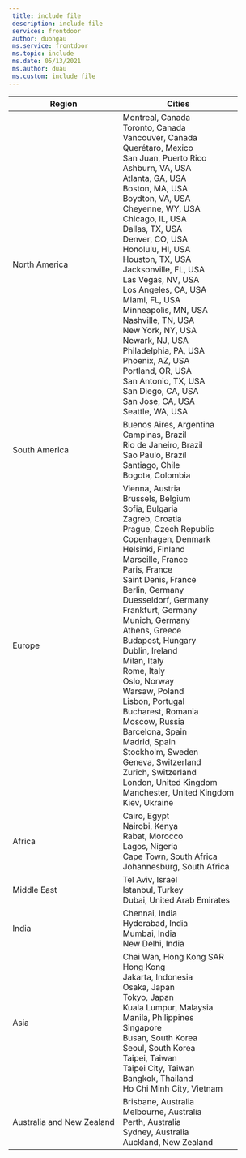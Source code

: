 ```yaml
---
 title: include file
 description: include file
 services: frontdoor
 author: duongau
 ms.service: frontdoor
 ms.topic: include
 ms.date: 05/13/2021
 ms.author: duau
 ms.custom: include file
---
```


| Region | Cities |
|--|--|
| North America | Montreal, Canada<br />Toronto, Canada<br />Vancouver, Canada<br />Querétaro, Mexico<br />San Juan, Puerto Rico<br />Ashburn, VA, USA<br />Atlanta, GA, USA<br />Boston, MA, USA<br />Boydton, VA, USA<br />Cheyenne, WY, USA<br />Chicago, IL, USA<br /> Dallas, TX, USA<br />Denver, CO, USA<br />Honolulu, HI, USA<br />Houston, TX, USA<br />Jacksonville, FL, USA<br />Las Vegas, NV, USA<br />Los Angeles, CA, USA<br />Miami, FL, USA<br />Minneapolis, MN, USA<br />Nashville, TN, USA<br />New York, NY, USA<br />Newark, NJ, USA<br />Philadelphia, PA, USA<br />Phoenix, AZ, USA<br />Portland, OR, USA<br />San Antonio, TX, USA<br />San Diego, CA, USA<br />San Jose, CA, USA<br />Seattle, WA, USA |
| South America | Buenos Aires, Argentina<br />Campinas, Brazil<br />Rio de Janeiro, Brazil<br />Sao Paulo, Brazil<br />Santiago, Chile<br />Bogota, Colombia |
| Europe | Vienna, Austria<br />Brussels, Belgium<br />Sofia, Bulgaria<br />Zagreb, Croatia<br />Prague, Czech Republic<br />Copenhagen, Denmark<br /> Helsinki, Finland<br />Marseille, France<br />Paris, France<br />Saint Denis, France<br />Berlin, Germany<br />Duesseldorf, Germany<br />Frankfurt, Germany<br />Munich, Germany<br />Athens, Greece<br />Budapest, Hungary<br />Dublin, Ireland<br />Milan, Italy<br />Rome, Italy<br />Oslo, Norway<br />Warsaw, Poland<br />Lisbon, Portugal<br />Bucharest, Romania<br />Moscow, Russia<br />Barcelona, Spain<br />Madrid, Spain<br />Stockholm, Sweden<br />Geneva, Switzerland<br />Zurich, Switzerland<br />London, United Kingdom<br />Manchester, United Kingdom<br />Kiev, Ukraine |
| Africa | Cairo, Egypt<br />Nairobi, Kenya<br />Rabat, Morocco<br />Lagos, Nigeria<br />Cape Town, South Africa<br />Johannesburg, South Africa |
| Middle East | Tel Aviv, Israel<br />Istanbul, Turkey<br />Dubai, United Arab Emirates |
| India | Chennai, India<br />Hyderabad, India<br />Mumbai, India<br />New Delhi, India |
| Asia | Chai Wan, Hong Kong SAR<br />Hong Kong<br />Jakarta, Indonesia<br />Osaka, Japan<br />Tokyo, Japan<br />Kuala Lumpur, Malaysia<br />Manila, Philippines<br />Singapore<br />Busan, South Korea<br />Seoul, South Korea<br />Taipei, Taiwan<br />Taipei City, Taiwan<br />Bangkok, Thailand<br />Ho Chi Minh City, Vietnam |
| Australia and New Zealand | Brisbane, Australia<br />Melbourne, Australia<br />Perth, Australia<br />Sydney, Australia<br />Auckland, New Zealand |